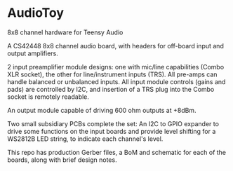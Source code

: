 # AudioToy
8x8 channel hardware for Teensy Audio

A CS42448 8x8 channel audio board, with headers for off-board input and output amplifiers.

2 input preamplifier module designs: one with mic/line capabilities (Combo XLR socket), the other for line/instrument inputs (TRS). All pre-amps can handle balanced or unbalanced inputs.
All input module controls (gains and pads) are controlled by I2C, and insertion of a TRS plug into the Combo socket is remotely readable.

An output module capable of driving 600  ohm outputs at +8dBm.

Two small subsidiary PCBs complete the set: An I2C to GPIO expander to drive some functions on the input boards and provide level shifting for a WS2812B LED string, to indicate each channel's level. 

This repo has production Gerber files, a BoM and schematic for each of the boards, along with brief design notes.
